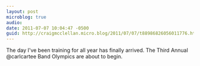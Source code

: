 ```yaml
---
layout: post
microblog: true
audio: 
date: 2011-07-07 10:04:47 -0500
guid: http://craigmcclellan.micro.blog/2011/07/07/t88986826056011776.html
---
```

The day I've been training for all year has finally arrived. The Third Annual @carlcartee Band Olympics are about to begin.
